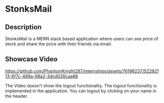 # StonksMail

## Description

StonksMail is a MERN stack based application where users can see price of stock and share the price with their friends via email.

## Showcase Video


https://github.com/PhantomKnight287/internships/assets/76196237/52292113-6f7c-489a-98a2-3dcd026caa88


The Video doesn't show the logout functionality. The logout functionality is implemented in the application. You can logout by clicking on your name in the header.
